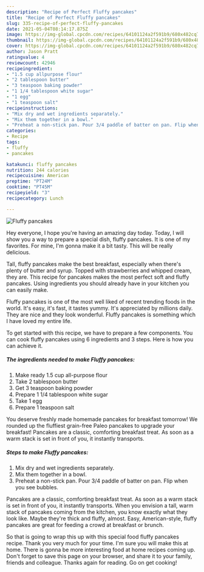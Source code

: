 ```yaml
---
description: "Recipe of Perfect Fluffy pancakes"
title: "Recipe of Perfect Fluffy pancakes"
slug: 335-recipe-of-perfect-fluffy-pancakes
date: 2021-05-04T08:14:17.875Z
image: https://img-global.cpcdn.com/recipes/64101124a2f591b9/680x482cq70/fluffy-pancakes-recipe-main-photo.jpg
thumbnail: https://img-global.cpcdn.com/recipes/64101124a2f591b9/680x482cq70/fluffy-pancakes-recipe-main-photo.jpg
cover: https://img-global.cpcdn.com/recipes/64101124a2f591b9/680x482cq70/fluffy-pancakes-recipe-main-photo.jpg
author: Jason Pratt
ratingvalue: 4
reviewcount: 42946
recipeingredient:
- "1.5 cup allpurpose flour"
- "2 tablespoon butter"
- "3 teaspoon baking powder"
- "1 1/4 tablespoon white sugar"
- "1 egg"
- "1 teaspoon salt"
recipeinstructions:
- "Mix dry and wet ingredients separately."
- "Mix them together in a bowl."
- "Preheat a non-stick pan. Pour 3/4 paddle of batter on pan. Flip when you see bubbles."
categories:
- Recipe
tags:
- fluffy
- pancakes

katakunci: fluffy pancakes 
nutrition: 244 calories
recipecuisine: American
preptime: "PT24M"
cooktime: "PT45M"
recipeyield: "3"
recipecategory: Lunch

---
```



![Fluffy pancakes](https://img-global.cpcdn.com/recipes/64101124a2f591b9/680x482cq70/fluffy-pancakes-recipe-main-photo.jpg)

Hey everyone, I hope you're having an amazing day today. Today, I will show you a way to prepare a special dish, fluffy pancakes. It is one of my favorites. For mine, I'm gonna make it a bit tasty. This will be really delicious.

Tall, fluffy pancakes make the best breakfast, especially when there&#39;s plenty of butter and syrup. Topped with strawberries and whipped cream, they are. This recipe for pancakes makes the most perfect soft and fluffy pancakes. Using ingredients you should already have in your kitchen you can easily make.

Fluffy pancakes is one of the most well liked of recent trending foods in the world. It's easy, it's fast, it tastes yummy. It's appreciated by millions daily. They are nice and they look wonderful. Fluffy pancakes is something which I have loved my entire life.


To get started with this recipe, we have to prepare a few components. You can cook fluffy pancakes using 6 ingredients and 3 steps. Here is how you can achieve it.

<!--inarticleads1-->

##### The ingredients needed to make Fluffy pancakes:

1. Make ready 1.5 cup all-purpose flour
1. Take 2 tablespoon butter
1. Get 3 teaspoon baking powder
1. Prepare 1 1/4 tablespoon white sugar
1. Take 1 egg
1. Prepare 1 teaspoon salt


You deserve freshly made homemade pancakes for breakfast tomorrow! We rounded up the fluffiest grain-free Paleo pancakes to upgrade your breakfast! Pancakes are a classic, comforting breakfast treat. As soon as a warm stack is set in front of you, it instantly transports. 

<!--inarticleads2-->

##### Steps to make Fluffy pancakes:

1. Mix dry and wet ingredients separately.
1. Mix them together in a bowl.
1. Preheat a non-stick pan. Pour 3/4 paddle of batter on pan. Flip when you see bubbles.


Pancakes are a classic, comforting breakfast treat. As soon as a warm stack is set in front of you, it instantly transports. When you envision a tall, warm stack of pancakes coming from the kitchen, you know exactly what they look like. Maybe they&#39;re thick and fluffy, almost. Easy, American-style, fluffy pancakes are great for feeding a crowd at breakfast or brunch. 

So that is going to wrap this up with this special food fluffy pancakes recipe. Thank you very much for your time. I'm sure you will make this at home. There is gonna be more interesting food at home recipes coming up. Don't forget to save this page on your browser, and share it to your family, friends and colleague. Thanks again for reading. Go on get cooking!
